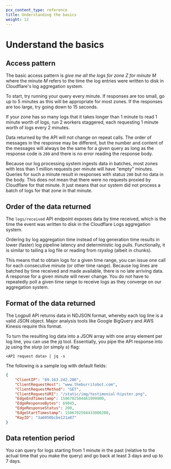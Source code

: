 ```yaml
---
pcx_content_type: reference
title: Understanding the basics
weight: 12
---
```


# Understand the basics

## Access pattern

The basic access pattern is _give me all the logs for zone Z for minute M_ where the minute _M_ refers to the time the log entries were written to disk in Cloudflare's log aggregation system.

To start, try running your query every minute. If responses are too small, go up to 5 minutes as this will be appropriate for most zones. If the responses are too large, try going down to 15 seconds.

If your zone has so many logs that it takes longer than 1 minute to read 1 minute worth of logs, run 2 workers staggered, each requesting 1 minute worth of logs every 2 minutes.

Data returned by the API will not change on repeat calls. The order of messages in the response may be different, but the number and content of the messages will always be the same for a given query as long as the response code is `200` and there is no error reading the response body.

Because our log processing system ingests data in batches, most zones with less than 1 million requests per minute will have "empty" minutes. Queries for such a minute result in responses with status `200` but no data in the body. This does not mean that there were no requests proxied by Cloudflare for that minute. It just means that our system did not process a batch of logs for that zone in that minute.

## Order of the data returned

The `logs/received` API endpoint exposes data by time received, which is the time the event was written to disk in the Cloudflare Logs aggregation system.

Ordering by log aggregation time instead of log generation time results in lower (faster) log pipeline latency and deterministic log pulls. Functionally, it is similar to tailing a log file or reading from _rsyslog_ (albeit in chunks).

This means that to obtain logs for a given time range, you can issue one call for each consecutive minute (or other time range). Because log lines are batched by time received and made available, there is no late arriving data. A response for a given minute will never change. You do not have to repeatedly poll a given time range to receive logs as they converge on our aggregation system.

## Format of the data returned

The Logpull API returns data in NDJSON format, whereby each log line is a valid JSON object. Major analysis tools like Google BigQuery and AWS Kinesis require this format.

To turn the resulting log data into a JSON array with one array element per log line, you can use the _jq_ tool. Essentially, you pipe the API response into _jq_ using the _slurp_ (or simply _s_) flag:

`<API request data> | jq -s`

The following is a sample log with default fields:

```json
{
    "ClientIP": "89.163.242.206",
    "ClientRequestHost": "www.theburritobot.com",
    "ClientRequestMethod": "GET",
    "ClientRequestURI": "/static/img/testimonial-hipster.png",
    "EdgeEndTimestamp": 1506702504461999900,
    "EdgeResponseBytes": 69045,
    "EdgeResponseStatus": 200,
    "EdgeStartTimestamp": 1506702504433000200,
    "RayID": "3a6050bcbe121a87"
}
```

## Data retention period

You can query for logs starting from 1 minute in the past (relative to the actual time that you make the query) and go back at least 3 days and up to 7 days.
